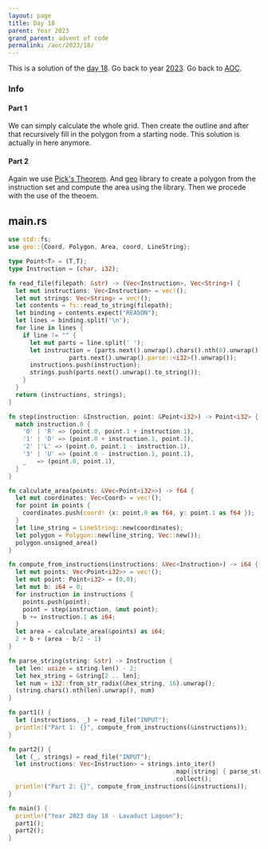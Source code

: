 ```yaml
---
layout: page
title: Day 18
parent: Year 2023
grand_parent: advent of code
permalink: /aoc/2023/18/
---
```


This is a solution of the [day 18](https://adventofcode.com/2023/day/18). Go back to year [2023](/aoc/2023). Go back to [AOC](/aoc/).

### Info

#### Part 1

We can simply calculate the whole grid. Then create the outline and after that recursively fill in the polygon from a starting node. This solution is actually in here anymore.

#### Part 2

Again we use [Pick's Theorem](https://en.wikipedia.org/wiki/Pick%27s_theorem). And [geo](https://docs.rs/geo/latest/geo/) library to create a polygon from the instruction set and compute the area using the library. Then we procede with the use of the theoem.

## main.rs

```rs
use std::fs;
use geo::{Coord, Polygon, Area, coord, LineString};

type Point<T> = (T,T);
type Instruction = (char, i32);

fn read_file(filepath: &str) -> (Vec<Instruction>, Vec<String>) {
  let mut instructions: Vec<Instruction> = vec!();
  let mut strings: Vec<String> = vec!();
  let contents = fs::read_to_string(filepath);
  let binding = contents.expect("REASON");
  let lines = binding.split('\n');
  for line in lines {
    if line != "" {
      let mut parts = line.split(' ');
      let instruction = (parts.next().unwrap().chars().nth(0).unwrap(),
                 parts.next().unwrap().parse::<i32>().unwrap());
      instructions.push(instruction);
      strings.push(parts.next().unwrap().to_string());
    }
  }
  return (instructions, strings);
}

fn step(instruction: &Instruction, point: &Point<i32>) -> Point<i32> {
  match instruction.0 {
    '0' | 'R' => (point.0, point.1 + instruction.1),
    '1' | 'D' => (point.0 + instruction.1, point.1),
    '2' |'L' => (point.0, point.1 - instruction.1),
    '3' | 'U' => (point.0 - instruction.1, point.1),
    _   => (point.0, point.1),
  }
}

fn calculate_area(points: &Vec<Point<i32>>) -> f64 {
  let mut coordinates: Vec<Coord> = vec!();
  for point in points {
    coordinates.push(coord! {x: point.0 as f64, y: point.1 as f64 });
  }
  let line_string = LineString::new(coordinates);
  let polygon = Polygon::new(line_string, Vec::new());
  polygon.unsigned_area()
}

fn compute_from_instructions(instructions: &Vec<Instruction>) -> i64 {
  let mut points: Vec<Point<i32>> = vec!();
  let mut point: Point<i32> = (0,0);
  let mut b: i64 = 0;
  for instruction in instructions {
    points.push(point);
    point = step(instruction, &mut point);
    b += instruction.1 as i64;
  }
  let area = calculate_area(&points) as i64;
  2 + b + (area - b/2 - 1)
}

fn parse_string(string: &str) -> Instruction {
  let len: usize = string.len() - 2;
  let hex_string = &string[2 .. len];
  let num = i32::from_str_radix(&hex_string, 16).unwrap();
  (string.chars().nth(len).unwrap(), num)
}

fn part1() {
  let (instructions, _) = read_file("INPUT");
  println!("Part 1: {}", compute_from_instructions(&instructions));
}

fn part2() {
  let (_, strings) = read_file("INPUT");
  let instructions: Vec<Instruction> = strings.into_iter()
                                              .map(|string| { parse_string(&string) })
                                              .collect();
  println!("Part 2: {}", compute_from_instructions(&instructions));
}

fn main() {
  println!("Year 2023 day 18 - Lavaduct Lagoon");
  part1();
  part2();
}
```

